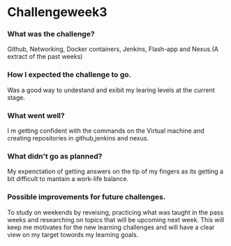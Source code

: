 # Challengeweek3

### What was the challenge?
Github, Networking, Docker containers, Jenkins, Flash-app and Nexus.(A extract of the past weeks)

### How I expected the challenge to go.
Was a good way to undestand and exibit my learing levels at the current stage.

### What went well?
I m getting confident with the commands on the Virtual machine and creating repositories in github,jenkins and nexus.

### What didn't go as planned?
My expenctation of getting answers on the tip of my fingers as its getting a bit difficult to mantain a work-life balance.

### Possible improvements for future challenges.
To study on weekends by reveising, practicing what was taught in the pass weeks and researching on topics that will be upcoming next week. This will keep me motivates for the new learning challenges and will have a clear view on my target towords my learning goals.
